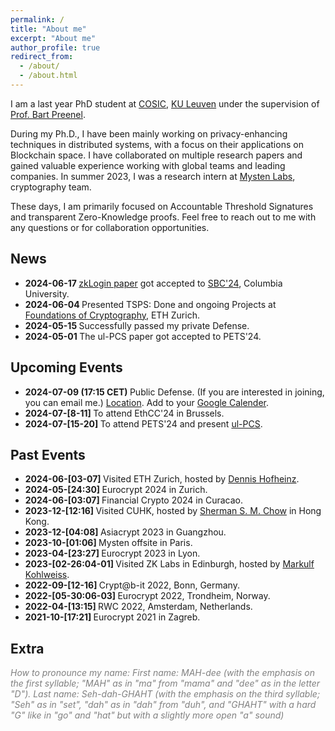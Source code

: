 ```yaml
---
permalink: /
title: "About me"
excerpt: "About me"
author_profile: true
redirect_from: 
  - /about/
  - /about.html
---
```


I am a last year PhD student at [COSIC](https://www.esat.kuleuven.be/cosic/), [KU Leuven](https://www.kuleuven.be/kuleuven) under the supervision of [Prof. Bart Preenel](https://www.esat.kuleuven.be/cosic/people/bart-preneel/).

During my Ph.D., I have been mainly working on privacy-enhancing techniques in distributed systems, with a focus on their applications on Blockchain space. I have collaborated on multiple research papers and gained valuable experience working with global teams and leading companies. In summer 2023, I was a research intern at [Mysten Labs](https://mystenlabs.com/), cryptography team.

These days, I am primarily focused on Accountable Threshold Signatures and transparent Zero-Knowledge proofs. Feel free to reach out to me with any questions or for collaboration opportunities.

News
------
- <b> 2024-06-17 </b> [zkLogin paper](https://arxiv.org/pdf/2401.11735) got accepted to [SBC'24](https://www.sbc-conference.com/), Columbia University.
- <b> 2024-06-04 </b> Presented TSPS: Done and ongoing Projects at [Foundations of Cryptography](https://foc.ethz.ch), ETH Zurich.
- <b> 2024-05-15 </b> Successfully passed my private Defense. 
- <b> 2024-05-01 </b> The ul-PCS paper got accepted to PETS'24.


Upcoming Events
------
- <b> 2024-07-09 (17:15 CET) </b> Public Defense. (If you are interested in joining, you can email me.) [Location](https://maps.app.goo.gl/ydhZNmZhVyBmJzfy8). Add to your [Google Calender](https://calendar.app.google/jwqCUjaQrHN8btEV9).
- <b> 2024-07-[8-11] </b> To attend EthCC'24 in Brussels.
- <b> 2024-07-[15-20] </b> To attend PETS'24 and present [ul-PCS](https://eprint.iacr.org/2023/1070.pdf). 

Past Events
------
- <b> 2024-06-[03-07] </b> Visited ETH Zurich, hosted by [Dennis Hofheinz](https://people.inf.ethz.ch/dhofheinz/).
- <b> 2024-05-[24:30] </b> Eurocrypt 2024 in Zurich. 
- <b> 2024-06-[03:07] </b> Financial Crypto 2024 in Curacao.
- <b> 2023-12-[12:16] </b> Visited CUHK, hosted by [Sherman S. M. Chow](https://staff.ie.cuhk.edu.hk/~smchow/index.htm) in Hong Kong.
- <b> 2023-12-[04:08] </b> Asiacrypt 2023 in Guangzhou.
- <b> 2023-10-[01:06] </b> Mysten offsite in Paris.
- <b> 2023-04-[23:27] </b> Eurocrypt 2023 in Lyon.
- <b> 2023-[02-26:04-01] </b> Visited ZK Labs in Edinburgh, hosted by [Markulf Kohlweiss](https://homepages.inf.ed.ac.uk/mkohlwei/).
- <b> 2022-09-[12-16] </b> Crypt@b-it 2022, Bonn, Germany.
- <b> 2022-[05-30:06-03] </b> Eurocrypt 2022, Trondheim, Norway.
- <b> 2022-04-[13:15] </b> RWC 2022, Amsterdam, Netherlands.
- <b> 2021-10-[17:21] </b> Eurocrypt 2021 in Zagreb.

Extra
------
<span style="color: gray;">*How to pronounce my name: First name: MAH-dee (with the emphasis on the first syllable; "MAH" as in "ma" from "mama" and "dee" as in the letter "D"). Last name: Seh-dah-GHAHT (with the emphasis on the third syllable; "Seh" as in "set", "dah" as in "dah" from "duh", and "GHAHT" with a hard "G" like in "go" and "hat" but with a slightly more open "a" sound)*</span>